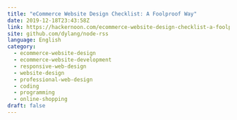 ```yaml
---
title: "eCommerce Website Design Checklist: A Foolproof Way"
date: 2019-12-18T23:43:58Z
link: https://hackernoon.com/ecommerce-website-design-checklist-a-foolproof-way-to-get-your-site-ready-for-business-el2a3579?source=rss&utm_medium=RSS&utm_source=news.12bit.vn
site: github.com/dylang/node-rss
language: English
category:
  - ecommerce-website-design
  - ecommerce-website-development
  - responsive-web-design
  - website-design
  - professional-web-design
  - coding
  - programming
  - online-shopping
draft: false
---
```

